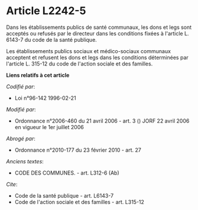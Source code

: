 # Article L2242-5

Dans les établissements publics de santé communaux, les dons et legs sont acceptés ou refusés par le directeur dans les
conditions fixées à l'article L. 6143-7 du code de la santé publique. 

Les établissements publics sociaux et médico-sociaux communaux acceptent et refusent les dons et legs dans les conditions
déterminées par l'article L. 315-12 du code de l'action sociale et des familles.

**Liens relatifs à cet article**

_Codifié par_:

  - Loi n°96-142 1996-02-21

_Modifié par_:

  - Ordonnance n°2006-460 du 21 avril 2006 - art. 3 () JORF 22 avril 2006 en vigueur le 1er juillet 2006

_Abrogé par_:

  - Ordonnance n°2010-177 du 23 février 2010 - art. 27

_Anciens textes_:

  - CODE DES COMMUNES. - art. L312-6 (Ab)

_Cite_:

  - Code de la santé publique - art. L6143-7
  - Code de l'action sociale et des familles - art. L315-12

